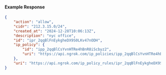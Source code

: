 <!-- Code generated for API Clients. DO NOT EDIT. -->

#### Example Response

```json
{
	"action": "allow",
	"cidr": "212.3.15.0/24",
	"created_at": "2024-12-28T10:06:13Z",
	"description": "nyc office",
	"id": "ipr_2qqBlFnEykgheDX9S0LKv47nODH",
	"ip_policy": {
		"id": "ipp_2qqBlCsYvnHTRe4hBnR8iScbyz2",
		"uri": "https://api.ngrok.com/ip_policies/ipp_2qqBlCsYvnHTRe4hBnR8iScbyz2"
	},
	"uri": "https://api.ngrok.com/ip_policy_rules/ipr_2qqBlFnEykgheDX9S0LKv47nODH"
}
```

